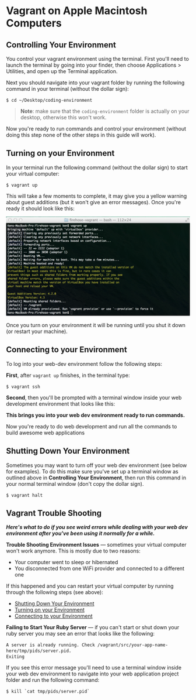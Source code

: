 # Vagrant on Apple Macintosh Computers

## Controlling Your Environment

You control your vagrant environment using the terminal. First you'll need to launch the terminal by going into your finder, then choose Applications > Utilities, and open up the Terminal application.

Next you should navigate into your vagrant folder by running the following command in your terminal (without the dollar sign):

```
$ cd ~/Desktop/coding-environment
```

> **Note**: make sure that the `coding-environment` folder is actually on your desktop, otherwise this won't work.

Now you're ready to run commands and control your environment (without doing this step none of the other steps in this guide will work).

## Turning on your Environment

In your terminal run the following command (without the dollar sign) to start your virtual computer:

```
$ vagrant up
```

This will take a few moments to complete, it may give you a yellow warning about guest additions (but it won't give an error messages). Once you're ready it should look like this:

![screenshot](images/vagrant-up-success-mac.png)

Once you turn on your environment it will be running until you shut it down (or restart your machine).

## Connecting to your Environment
To log into your web-dev environment follow the following steps:

**First**, after `vagrant up` finishes, in the terminal type:

```
$ vagrant ssh
```

**Second**, then you'll be prompted with a terminal window inside your web development environment that looks like this:

 **This brings you into your web dev environment ready to run commands.**


Now you're ready to do web development and run all the commands to build awesome web applications

## Shutting Down Your Environment

Sometimes you may want to turn off your web dev environment (see below for examples). To do this make sure you've set up a terminal window as outlined above in **Controlling Your Environment**, then run this command in your normal terminal window (don't copy the dollar sign).

```
$ vagrant halt
```

## Vagrant Trouble Shooting

**_Here's what to do if you see weird errors while dealing with your web dev environment after you've been using it normally for a while._**

**Trouble Shooting Environment Issues** — sometimes your virtual computer won't work anymore. This is mostly due to two reasons:

* Your computer went to sleep or hibernated
* You disconnected from one WiFi provider and connected to a different one

If this happened and you can restart your virtual computer by running through the following steps (see above):

* [Shutting Down Your Environment](https://github.com/university-bootcamp/coding-environment/blob/master/cheat-sheets/vagrant-intro-mac.md#shutting-down-your-environment)
* [Turning on your Environment](https://github.com/university-bootcamp/coding-environment/blob/master/cheat-sheets/vagrant-intro-mac.md#turning-on-your-environment)
* [Connecting to your Environment](https://github.com/university-bootcamp/coding-environment/blob/master/cheat-sheets/vagrant-intro-mac.md#connecting-to-your-environment)

**Failing to Start Your Ruby Server** — if you can't start or shut down your ruby server you may see an error that looks like the following:

```
A server is already running. Check /vagrant/src/your-app-name-here/tmp/pids/server.pid.
Exiting
```

If you see this error message you'll need to use a terminal window inside your web dev environment to navigate into your web application project folder and run the following command: 

```
$ kill `cat tmp/pids/server.pid`
```